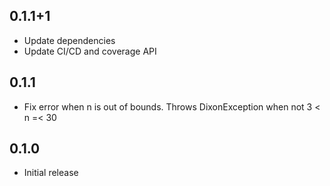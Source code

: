 ## 0.1.1+1

- Update dependencies
- Update CI/CD and coverage API

## 0.1.1

- Fix error when n is out of bounds. Throws DixonException when not 3 < n =< 30

## 0.1.0

- Initial release

